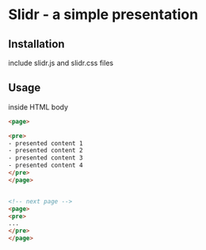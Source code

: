 # Slidr - a simple presentation


## Installation
include slidr.js and slidr.css files


## Usage
inside HTML body

```html
<page>

<pre>
- presented content 1  
- presented content 2
- presented content 3
- presented content 4
</pre>
</page>


<!-- next page -->
<page>
<pre>
...
</pre>
</page>
```
